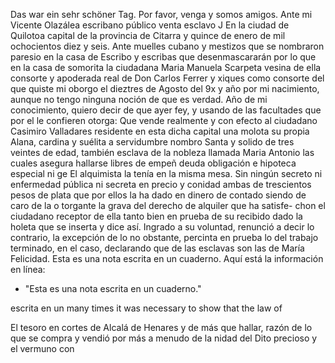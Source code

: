 Das war ein sehr schöner Tag.
Por favor, venga y somos amigos. Ante mi Vicente Olazálea escribano público
venta esclavo J
En la ciudad de Quilotoa capital de la provincia de Citarra y
quince de enero de mil ochocientos diez y seis. Ante muelles
cubano y mestizos que se nombraron paresio en la casa de
Escribo y escribas que desenmascararán por lo que en la casa de somorita la ciudadana Maria Manuela Scarpeta vesina de ella consorte y apoderada real de Don Carlos Ferrer y xiques como consorte del que quiste mi oborgo el dieztres de Agosto del 9x y año por mi nacimiento, aunque no tengo ninguna noción de que es verdad.
Año de mi conocimiento, quiero decir de que ayer fey, y usando de las facultades que por el le confieren otorga: Que vende realmente y con efecto al ciudadano Casimiro Valladares residente en esta dicha capital una molota su propia
Alana, cardina y suélita a servidumbre nombro Santa y solido de tres veintes de edad, también esclava de la nobleza llamada Maria Antonio las cuales asegura hallarse libres de empeñ deuda obligación e hipoteca especial ni ge
El alquimista la tenía en la misma mesa. Sin ningún secreto ni enfermedad pública ni secreta en precio y conidad ambas de trescientos pesos de plata que por ellos la ha dado en dinero de contado siendo de caro de la o
torgante la grava del derecho de alquiler que ha satisfe- chon el ciudadano receptor de ella tanto bien en prueba de su recibido dado la holeta que se inserta y dice así.
Ingrado a su voluntad, renunció a decir lo contrario, la excepción de lo no obstante, percinta en prueba lo del trabajo terminado, en el caso, declarando que de las esclavas son las de María Felicidad.
Esta es una nota escrita en un cuaderno. Aquí está la información en línea:

- "Esta es una nota escrita en un cuaderno."

escrita en un
many times it was necessary to show that the law of

El tesoro en cortes de Alcalá de Henares y de más que hallar, razón de lo que se compra y vendió por más a menudo de la nidad del Dito precioso y el vermuno con